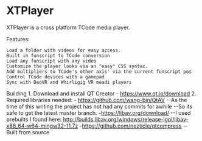 # XTPlayer
XTPlayer is a cross platform TCode media player. 


Features: 

     
    Load a folder with videos for easy access.
    Built in funscript to TCode conversion
    Load any funscript with any video
    Customize the player looks via an "easy" CSS syntax.
    Add multipliers to TCode's other axis' via the current funscript pos
    Control TCode devices with a gamepad
    Sync with DeoVR and Whirligig VR meadi players
    
    
Building
     1. Download and install QT Creator
          - https://www.qt.io/download
     2. Required libraries needed:
          - https://github.com/wang-bin/QtAV
               --As the time of this writing the project has not had any commits for awhile
               --So its safe to get the latest master branch.
          -https://libav.org/download/
               --I used prebuilts I found here: http://builds.libav.org/windows/release-lgpl/libav-x86_64-w64-mingw32-11.7z
          -https://github.com/nezticle/qtcompress
               --Built from source
          
          
    
    


